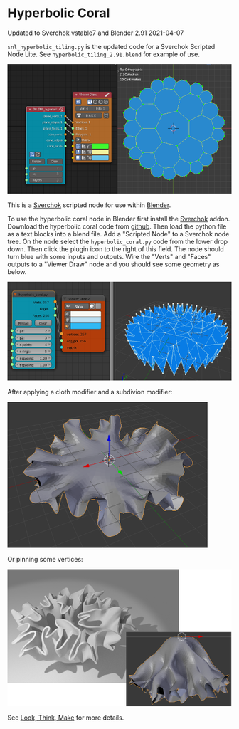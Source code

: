 Hyperbolic Coral
==============
Updated to Sverchok vstable7 and Blender 2.91 2021-04-07

`snl_hyperbolic_tiling.py` is the updated code for a Sverchok Scripted Node Lite.
See `hyperbolic_tiling_2.91.blend` for example of use. 

![example use](images/snl_tiling.png)

This is  a [Sverchok](http://nikitron.cc.ua/sverchok_en.html) scripted node for use within [Blender](http://www.blender.org).

To use the hyperbolic coral node in Blender first install the [Sverchok](http://nikitron.cc.ua/sverchok_en.html) addon. Download the hyperbolic coral code from [github](https://github.com/elfnor/hyperbolic_coral). Then load the python file as a text blocks into a blend file. Add a "Scripted Node" to a Sverchok node tree. On the node select the ```hyperbolic_coral.py``` code from the lower drop down. Then click the plugin icon to the right of this field. The node should turn blue with some inputs and outputs. Wire the "Verts" and "Faces" outputs to a "Viewer Draw" node and you should see some geometry as below.

![Screenshot](images/coral_node_radius.blend.png)

After applying a cloth modifier and a subdivion modifier:

![coral](images/coral_node_radius.blend2.png)

Or pinning some vertices:

![pinned](images/coral_node_draped.png)

See [Look, Think, Make](http://elfnor.com/blender-adventures-with-hyperbolic-planes.html) for more details.

